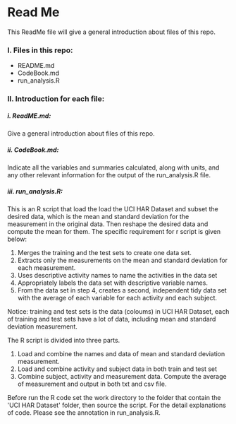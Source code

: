 # Read Me

This ReadMe file will give a general introduction about files of this repo.

### I. Files in this repo:
* README.md
* CodeBook.md
* run_analysis.R

### II. Introduction for each file:

##### i. ReadME.md:
Give a general introduction about files of this repo.

##### ii. CodeBook.md:
Indicate all the variables and summaries calculated, along with units, and any other relevant information for the output of the
run_analysis.R file.

##### iii. run_analysis.R:
This is an R script that load the load the UCI HAR Dataset and subset the desired data, which is the mean and standard deviation for the measurement in the original data. Then reshape the desired data and compute the mean for them. The specific requirement for r script is given below:
  1.  Merges the training and the test sets to create one data set.
  2.  Extracts only the measurements on the mean and standard deviation for each measurement.
  3.  Uses descriptive activity names to name the activities in the data set
  4.  Appropriately labels the data set with descriptive variable names.
  5.  From the data set in step 4, creates a second, independent tidy data set with the average of each variable for each          activity and each subject.

  Notice: training and test sets is the data (coloums) in UCI HAR Dataset, each of training and test sets have a lot of data,          including mean and standard deviation measurement. 

The R script is divided into three parts.
 1. Load and combine the names and data of mean and standard deviation measurement.
 2. Load and combine activity and subject data in both train and test set
 3. Combine subject, activity and measurement data. Compute the average of measurement and output in both txt and csv file.
 
 Before run the R code set the work directory to the folder that contain the 'UCI HAR Dataset' folder, then source the script.
 For the detail explanations of code. Please see the annotation in run_analysis.R. 
